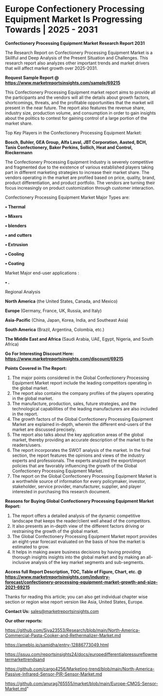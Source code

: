  # Europe Confectionery Processing Equipment Market Is Progressing Towards | 2025 - 2031

<strong>Confectionery Processing Equipment Market Research Report 2031</strong>

The Research Report on Confectionery Processing Equipment Market is a Skillful and Deep Analysis of the Present Situation and Challenges. This research report also analyzes other important trends and market drivers that will affect market growth over 2025-2031.

<strong>Request Sample Report @ <a href=https://www.marketreportsinsights.com/sample/69215>https://www.marketreportsinsights.com/sample/69215</a></strong>

This Confectionery Processing Equipment market report aims to provide all the participants and the vendors will all the details about growth factors, shortcomings, threats, and the profitable opportunities that the market will present in the near future. The report also features the revenue share, industry size, production volume, and consumption in order to gain insights about the politics to contest for gaining control of a large portion of the market share.

Top Key Players in the Confectionery Processing Equipment Market:

<strong>Bosch, Buhler, GEA Group, Alfa Laval, JBT Corporation, Aasted, BCH, Tanis Confectionery, Baker Perkins, Sollich, Heat and Control, Rieckermann</strong>

The Confectionery Processing Equipment Industry is severely competitive and fragmented due to the existence of various established players taking part in different marketing strategies to increase their market share. The vendors operating in the market are profiled based on price, quality, brand, product differentiation, and product portfolio. The vendors are turning their focus increasingly on product customization through customer interaction.

Confectionery Processing Equipment Market Major Types are:

<strong>• Thermal

• Mixers

• blenders

• and cutters

• Extrusion

• Cooling

• Coating</strong>

Market Major end-user applications :

<strong>• .</strong>

Regional Analysis

</u><strong><b>North America</b></strong> (the United States, Canada, and Mexico)

<strong><b>Europe </b></strong>(Germany, France, UK, Russia, and Italy)

<strong><b>Asia-Pacific</b></strong> (China, Japan, Korea, India, and Southeast Asia)

<strong><b>South America</b></strong> (Brazil, Argentina, Colombia, etc.)

<strong><b>The Middle East and Africa</b></strong> (Saudi Arabia, UAE, Egypt, Nigeria, and South Africa)

<strong>Go For Interesting Discount Here: <a href=https://www.marketreportsinsights.com/discount/69215>https://www.marketreportsinsights.com/discount/69215</a></strong>

<strong>Points Covered in The Report:</strong>
<ol>
  <li>The major points considered in the Global Confectionery Processing Equipment Market report include the leading competitors operating in the global market.</li>
  <li>The report also contains the company profiles of the players operating in the global market.</li>
  <li>The manufacture, production, sales, future strategies, and the technological capabilities of the leading manufacturers are also included in the report.</li>
  <li>The growth factors of the Global Confectionery Processing Equipment Market are explained in-depth, wherein the different end-users of the market are discussed precisely.</li>
  <li>The report also talks about the key application areas of the global market, thereby providing an accurate description of the market to the readers/users.</li>
  <li>The report incorporates the SWOT analysis of the market. In the final section, the report features the opinions and views of the industry experts and professionals. The experts analyzed the export/import policies that are favorably influencing the growth of the Global Confectionery Processing Equipment Market.</li>
  <li>The report on the Global Confectionery Processing Equipment Market is a worthwhile source of information for every policymaker, investor, stakeholder, service provider, manufacturer, supplier, and player interested in purchasing this research document.</li>
</ol>
<strong>Reasons for Buying Global Confectionery Processing Equipment Market Report:</strong>

<ol>
  <li>The report offers a detailed analysis of the dynamic competitive landscape that keeps the reader/client well ahead of the competitors.</li>
  <li>It also presents an in-depth view of the different factors driving or restraining the growth of the global market.</li>
  <li>The Global Confectionery Processing Equipment Market report provides an eight-year forecast evaluated on the basis of how the market is estimated to grow.</li>
  <li>It helps in making aware business decisions by having providing thorough insights insights into the global market and by making an all-inclusive analysis of the key market segments and sub-segments.</li>
</ol>
<strong>Access full Report Description, TOC, Table of Figure, Chart, etc. @ <a href=https://www.marketreportsinsights.com/industry-forecast/confectionery-processing-equipment-market-growth-and-size-2021-69215>https://www.marketreportsinsights.com/industry-forecast/confectionery-processing-equipment-market-growth-and-size-2021-69215</a></strong>


Thanks for reading this article; you can also get individual chapter wise section or region wise report version like Asia, United States, Europe.

<strong>Contact Us:</strong>
sales@marketreportsinsights.com

<strong>Our other reports:</strong>

<a href=https://github.com/Siya23553/Research/blob/main/North-America-Commercial-Pasta-Cooker-and-Rethermalizer-Market.md>https://github.com/Siya23553/Research/blob/main/North-America-Commercial-Pasta-Cooker-and-Rethermalizer-Market.md</a>

<a href=https://ameblo.jp/samidha/entry-12886773049.html>https://ameblo.jp/samidha/entry-12886773049.html</a>

<a href=https://issuu.com/reportsinsights24/docs/europedifferentialpressureflowmetermarkettrendsand>https://issuu.com/reportsinsights24/docs/europedifferentialpressureflowmetermarkettrendsand</a>

<a href=https://github.com/cargo4256/Marketing-trend/blob/main/North-America-Passive-Infrared-Sensor-PIR-Sensor-Market.md>https://github.com/cargo4256/Marketing-trend/blob/main/North-America-Passive-Infrared-Sensor-PIR-Sensor-Market.md</a>

<a href=https://github.com/anurag765555/market/blob/main/Europe-CMOS-Sensor-Market.md>https://github.com/anurag765555/market/blob/main/Europe-CMOS-Sensor-Market.md</a>"

